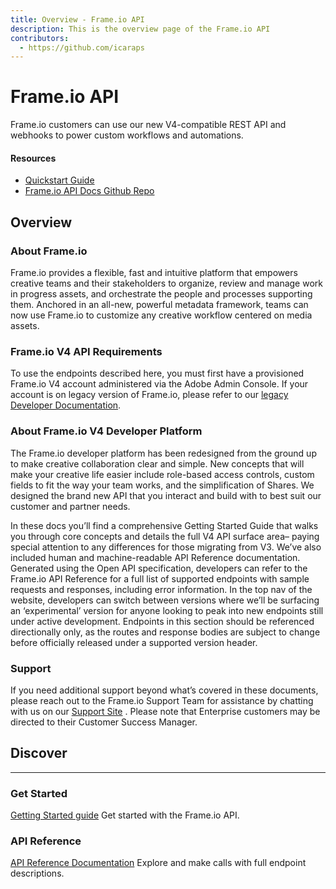 ```yaml
---
title: Overview - Frame.io API
description: This is the overview page of the Frame.io API
contributors:
  - https://github.com/icaraps 
---
```


<Hero slots="heading, text"/>

# Frame.io API

Frame.io customers can use our new V4-compatible REST API and webhooks to power custom workflows and automations.

<Resources slots="heading, links"/>

#### Resources

* [Quickstart Guide](./guides/)
* [Frame.io API Docs Github Repo](https://github.com/AdobeDocs/frameio-api)

## Overview

### About Frame.io

Frame.io provides a flexible, fast and intuitive platform that empowers creative teams and their stakeholders to organize, review and manage work in progress assets, and orchestrate the people and processes supporting them. Anchored in an all-new, powerful metadata framework, teams can now use Frame.io to customize any creative workflow centered on media assets.

### Frame.io V4 API Requirements

To use the endpoints described here, you must first have a provisioned Frame.io V4 account administered via the Adobe Admin Console. If your account is on legacy version of Frame.io, please refer to our [legacy Developer Documentation](https://developer.frame.io/docs/).

### About Frame.io V4 Developer Platform

The Frame.io developer platform has been redesigned from the ground up to make creative collaboration clear and simple. New concepts that will make your creative life easier include role-based access controls, custom fields to fit the way your team works, and the simplification of Shares. We designed the brand new API that you interact and build with to best suit our customer and partner needs.

In these docs you’ll find a comprehensive Getting Started Guide that walks you through core concepts and details the full V4 API surface area– paying special attention to any differences for those migrating from V3. We’ve also included human and machine-readable API Reference documentation. Generated using the Open API specification, developers can refer to the Frame.io API Reference for a full list of supported endpoints with sample requests and responses, including error information. In the top nav of the website, developers can switch between versions where we’ll be surfacing an ‘experimental’ version for anyone looking to peak into new endpoints still under active development. Endpoints in this section should be referenced directionally only, as the routes and response bodies are subject to change before officially released under a supported version header.

### Support

If you need additional support beyond what’s covered in these documents, please reach out to the Frame.io Support Team for assistance by chatting with us on our [Support Site](https://support.frame.io/en/) . Please note that Enterprise customers may be directed to their Customer Success Manager.

## Discover

* * *

### Get Started

[Getting Started guide](./guides/)
Get started with the Frame.io API.

### API Reference

[API Reference Documentation](./api/current/)
Explore and make calls with full endpoint descriptions.
